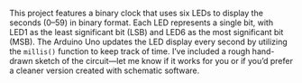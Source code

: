 This project features a binary clock that uses six LEDs to display the seconds (0–59) in binary format. Each LED represents a single bit, with LED1 as the least significant bit (LSB) and LED6 as the most significant bit (MSB). The Arduino Uno updates the LED display every second by utilizing the `millis()` function to keep track of time. I’ve included a rough hand-drawn sketch of the circuit—let me know if it works for you or if you’d prefer a cleaner version created with schematic software.
